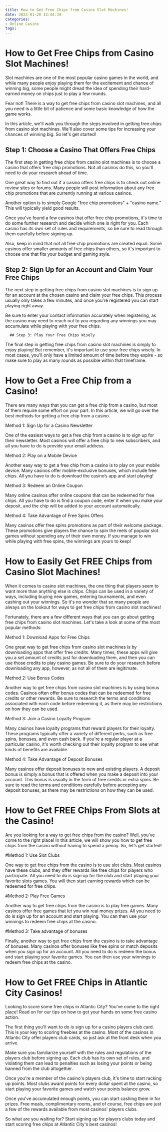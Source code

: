 ```yaml
---
title: How to Get Free Chips from Casino Slot Machines!
date: 2023-01-28 12:44:34
categories:
- Online Casino
tags:
---
```



#  How to Get Free Chips from Casino Slot Machines!

Slot machines are one of the most popular casino games in the world, and while many people enjoy playing them for the excitement and chance of winning big, some people might dread the idea of spending their hard-earned money on chips just to play a few rounds.

Fear not! There is a way to get free chips from casino slot machines, and all you need is a little bit of patience and some basic knowledge of how the game works.

In this article, we'll walk you through the steps involved in getting free chips from casino slot machines. We'll also cover some tips for increasing your chances of winning big. So let's get started!

## Step 1: Choose a Casino That Offers Free Chips

The first step in getting free chips from casino slot machines is to choose a casino that offers free chip promotions. Not all casinos do this, so you'll need to do your research ahead of time.

One great way to find out if a casino offers free chips is to check out online review sites or forums. Many people will post information about any free chip promotions that are currently running at various casinos.

Another option is to simply Google "free chip promotions" + "casino name." This will typically yield good results.

Once you've found a few casinos that offer free chip promotions, it's time to do some further research and decide which one is right for you. Each casino has its own set of rules and requirements, so be sure to read through them carefully before signing up.

Also, keep in mind that not all free chip promotions are created equal. Some casinos offer smaller amounts of free chips than others, so it's important to choose one that fits your budget and gaming style.

## Step 2: Sign Up for an Account and Claim Your Free Chips

The next step in getting free chips from casino slot machines is to sign up for an account at the chosen casino and claim your free chips. This process usually only takes a few minutes, and once you're registered you can start playing right away.

Be sure to enter your contact information accurately when registering, as the casino may need to reach out to you regarding any winnings you may accumulate while playing with your free chips.





















      ## Step 3: Play Your Free Chips Wisely
The final step in getting free chips from casino slot machines is simply to enjoy playing! But remember, it's important to use your free chips wisely. In most cases, you'll only have a limited amount of time before they expire - so make sure to play as many rounds as possible within that timeframe.

#  How to Get a Free Chip from a Casino!

There are many ways that you can get a free chip from a casino, but most of them require some effort on your part. In this article, we will go over the best methods for getting a free chip from a casino.

Method 1: Sign Up for a Casino Newsletter

One of the easiest ways to get a free chip from a casino is to sign up for their newsletter. Most casinos will offer a free chip to new subscribers, and all you have to do is provide your email address.

Method 2: Play on a Mobile Device

Another easy way to get a free chip from a casino is to play on your mobile device. Many casinos offer mobile-exclusive bonuses, which include free chips. All you have to do is download the casino’s app and start playing!

Method 3: Redeem an Online Coupon

Many online casinos offer online coupons that can be redeemed for free chips. All you have to do is find a coupon code, enter it when you make your deposit, and the chip will be added to your account automatically.

Method 4: Take Advantage of Free Spins Offers

Many casinos offer free spins promotions as part of their welcome package. These promotions give players the chance to spin the reels of popular slot games without spending any of their own money. If you manage to win while playing with free spins, the winnings are yours to keep!

#  How to Easily Get FREE Chips from Casino Slot Machines!

When it comes to casino slot machines, the one thing that players seem to want more than anything else is chips. Chips can be used in a variety of ways, including buying new games, entering tournaments, and even cashing out your winnings. So it's no wonder that so many people are always on the lookout for ways to get free chips from casino slot machines!

Fortunately, there are a few different ways that you can go about getting free chips from casino slot machines. Let's take a look at some of the most popular methods:

Method 1: Download Apps for Free Chips

One great way to get free chips from casino slot machines is by downloading apps that offer free credits. Many times, these apps will give you a set amount of credits just for downloading them, and then you can use those credits to play casino games. Be sure to do your research before downloading any app, however, as not all of them are legitimate.

Method 2: Use Bonus Codes

Another way to get free chips from casino slot machines is by using bonus codes. Casinos often offer bonus codes that can be redeemed for free credits or other rewards. Be sure to research the terms and conditions associated with each code before redeeming it, as there may be restrictions on how they can be used.

Method 3: Join a Casino Loyalty Program

Many casinos have loyalty programs that reward players for their loyalty. These programs typically offer a variety of different perks, such as free spins, bonuses, and even cash back. If you're a regular player at a particular casino, it's worth checking out their loyalty program to see what kinds of benefits are available.

Method 4: Take Advantage of Deposit Bonuses

Many casinos offer deposit bonuses to new and existing players. A deposit bonus is simply a bonus that is offered when you make a deposit into your account. This bonus is usually in the form of free credits or extra spins. Be sure to read the terms and conditions carefully before accepting any deposit bonuses, as there may be restrictions on how they can be used.

#  How to Get FREE Chips From Slots at the Casino!

Are you looking for a way to get free chips from the casino? Well, you’ve come to the right place! In this article, we will show you how to get free chips from the casino without having to spend a penny. So, let’s get started!

#Method 1: Use Slot Clubs

One way to get free chips from the casino is to use slot clubs. Most casinos have these clubs, and they offer rewards like free chips for players who participate. All you need to do is sign up for the club and start playing your favorite slots games. You will then start earning rewards which can be redeemed for free chips.

#Method 2: Play Free Games

Another way to get free chips from the casino is to play free games. Many casinos offer free games that let you win real money prizes. All you need to do is sign up for an account and start playing. You can then use your winnings to redeem free chips at the casino.

#Method 3: Take advantage of bonuses

Finally, another way to get free chips from the casino is to take advantage of bonuses. Many casinos offer bonuses like free spins or match deposits when you sign up for an account. All you need to do is redeem the bonus and start playing your favorite games. You can then use your winnings to redeem free chips at the casino.

#  How to Get FREE Chips in Atlantic City Casinos!

Looking to score some free chips in Atlantic City? You've come to the right place! Read on for our tips on how to get your hands on some free casino action.

The first thing you'll want to do is sign up for a casino players club card. This is your key to scoring freebies at the casino. Most of the casinos in Atlantic City offer players club cards, so just ask at the front desk when you arrive.

Make sure you familiarize yourself with the rules and regulations of the players club before signing up. Each club has its own set of rules, and violating them can lead to penalties such as losing your points or being banned from the club altogether.

Once you're a member of the casino's players club, it's time to start racking up points. Most clubs award points for every dollar spent at the casino, so start playing your favorite games and watch your points balance grow.

Once you've accumulated enough points, you can start cashing them in for prizes. Free meals, complimentary rooms, and of course, free chips are just a few of the rewards available from most casinos' players clubs.

So what are you waiting for? Start signing up for players clubs today and start scoring free chips at Atlantic City's best casinos!